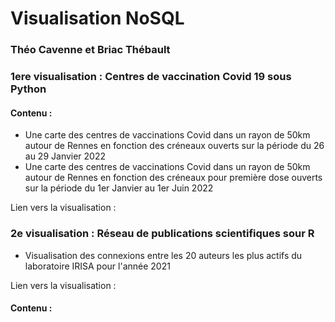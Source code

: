 <h1> Visualisation NoSQL </h1>
<h3> Théo Cavenne et Briac Thébault </h3>

<h3> 1ere visualisation : Centres de vaccination Covid 19 sous Python </h3>

<h4> Contenu : </h4>
<ul>
            <li>Une carte des centres de vaccinations Covid dans un rayon de 50km autour de Rennes en fonction des créneaux ouverts sur la période du 26 au 29 Janvier 2022</li>
            <li>Une carte des centres de vaccinations Covid dans un rayon de 50km autour de Rennes en fonction des créneaux pour première dose ouverts sur la période du 1er Janvier au 1er Juin 2022</li>
        </ul>

<p>Lien vers la visualisation : <p>

            
<h3> 2e visualisation : Réseau de publications scientifiques sour R</h3>
<ul>
            <li> Visualisation des connexions entre les 20 auteurs les plus actifs du laboratoire IRISA pour l'année 2021</li>    
</ul>
<p>Lien vers la visualisation : <p>

<h4> Contenu : </h4>
